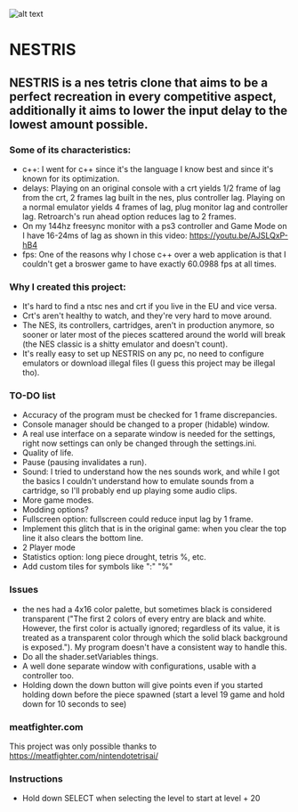 ![alt text](https://raw.githubusercontent.com/Elanif/NESTRIS/master/preview.png) 

# NESTRIS

## NESTRIS is a nes tetris clone that aims to be a perfect recreation in every competitive aspect, additionally it aims to lower the input delay to the lowest amount possible.

### Some of its characteristics:
- c++: I went for c++ since it's the language I know best and since it's known for its optimization.
- delays: Playing on an original console with a crt yields 1/2 frame of lag from the crt, 2 frames lag built in the nes, plus controller lag. Playing on a normal emulator yields 4 frames of lag, plug monitor lag and controller lag. Retroarch's run ahead option reduces lag to 2 frames.
- On my 144hz freesync monitor with a ps3 controller and Game Mode on I have 16-24ms of lag as shown in this video: https://youtu.be/AJSLQxP-hB4
- fps: One of the reasons why I chose c++ over a web application is that I couldn't get a broswer game to have exactly 60.0988 fps at all times.
### Why I created this project:
- It's hard to find a ntsc nes and crt if you live in the EU and vice versa.
- Crt's aren't healthy to watch, and they're very hard to move around.
- The NES, its controllers, cartridges, aren't in production anymore, so sooner or later most of the pieces scattered around the world will break (the NES classic is a shitty emulator and doesn't count).
- It's really easy to set up NESTRIS on any pc, no need to configure emulators or download illegal files (I guess this project may be illegal tho).
### TO-DO list
- Accuracy of the program must be checked for 1 frame discrepancies.
- Console manager should be changed to a proper (hidable) window.
- A real use interface on a separate window is needed for the settings, right now settings can only be changed through the settings.ini.
- Quality of life.
- Pause (pausing invalidates a run).
- Sound: I tried to understand how the nes sounds work, and while I got the basics I couldn't understand how to emulate sounds from a cartridge, so I'll probably end up playing some audio clips.
- More game modes.
- Modding options?
- Fullscreen option: fullscreen could reduce input lag by 1 frame.
- Implement this glitch that is in the original game: when you clear the top line it also clears the bottom line.
- 2 Player mode
- Statistics option: long piece drought, tetris %, etc.
- Add custom tiles for symbols like ":" "%"
### Issues
- the nes had a 4x16 color palette, but sometimes black is considered transparent ("The first 2 colors of every entry are black and white. However, the first color is actually ignored; regardless of its value, it is treated as a transparent color through which the solid black background is exposed."). My program doesn't have a consistent way to handle this.
- Do all the shader.setVariables things.
- A well done separate window with configurations, usable with a controller too.
- Holding down the down button will give points even if you started holding down before the piece spawned (start a level 19 game and hold down for 10 seconds to see)
### meatfighter.com
This project was only possible thanks to https://meatfighter.com/nintendotetrisai/

### Instructions
- Hold down SELECT when selecting the level to start at level + 20
